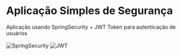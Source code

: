 # Aplicação Simples de Segurança

Aplicação usando SpringSecurity + JWT Token para autenticação de usuários
<br>
<br>
![SpringSecurity](https://img.shields.io/badge/Spring_Security-6DB33F?style=for-the-badge&logo=Spring-Security&logoColor=white)
![JWT](https://img.shields.io/badge/JWT-000000?style=for-the-badge&logo=JSON%20web%20tokens&logoColor=white)
